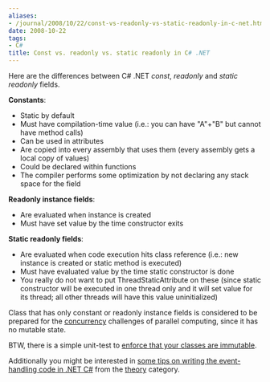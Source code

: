 ```yaml
---
aliases:
- /journal/2008/10/22/const-vs-readonly-vs-static-readonly-in-c-net.html/index.html
date: 2008-10-22
tags:
- C#
title: Const vs. readonly vs. static readonly in C# .NET
---
```

<p>Here are the differences between C# .NET <em>const</em>, <em>readonly</em> and <em>static readonly</em> fields.</p>

<p><strong>Constants</strong>:</p>

<ul>
<li>Static by default </li>
<li>Must have compilation-time value (i.e.: you can have "A"+"B" but cannot have method calls)</li>
<li>Can be used in attributes</li>
<li>Are copied into every assembly that uses them (every assembly gets a local copy of values)</li>
<li>Could be declared within functions</li>
<li>The compiler performs some optimization by not declaring any stack space for the field</li>
</ul>

<p><strong>Readonly instance fields</strong>:</p>

<ul>
<li>Are evaluated when instance is created</li>
<li>Must have set value by the time constructor exits</li>
</ul>

<p><strong>Static readonly fields</strong>:</p>

<ul>
<li>Are evaluated when code execution hits class reference (i.e.: new instance is created or static method is executed)</li>
<li>Must have evaluated value by the time static constructor is done</li>
<li>You really do not want to put ThreadStaticAttribute on these (since static constructor will be executed in one thread only and it will set value for its thread; all other threads will have this value uninitialized)</li>
</ul>

<p>Class that has only constant or readonly instance fields is considered to be prepared for the <a href="http://en.wikipedia.org/wiki/Concurrent_systems" rel="external nofollow">concurrency</a> challenges of parallel computing, since it has no mutable state.</p>

<p>BTW, there is a simple unit-test to <a href="/journal/2008/10/14/writing-net-code-analysis-rules-as-unit-tests.html">enforce that your classes are immutable</a>. </p>

<p>Additionally you might be interested in <a href="/journal/2008/9/23/some-tips-on-writing-event-handling-code-in-c-net.html">some tips on writing the event-handling code in .NET C#</a> from the <a href="/journal/category/theory">theory</a> category.</p>


